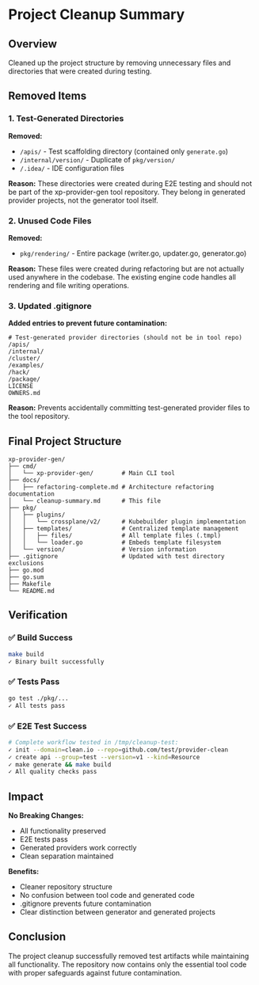 # Project Cleanup Summary

## Overview

Cleaned up the project structure by removing unnecessary files and directories that were created during testing.

## Removed Items

### 1. Test-Generated Directories
**Removed:**
- `/apis/` - Test scaffolding directory (contained only `generate.go`)
- `/internal/version/` - Duplicate of `pkg/version/`
- `/.idea/` - IDE configuration files

**Reason:** These directories were created during E2E testing and should not be part of the xp-provider-gen tool repository. They belong in generated provider projects, not the generator tool itself.

### 2. Unused Code Files
**Removed:**
- `pkg/rendering/` - Entire package (writer.go, updater.go, generator.go)

**Reason:** These files were created during refactoring but are not actually used anywhere in the codebase. The existing engine code handles all rendering and file writing operations.

### 3. Updated .gitignore

**Added entries to prevent future contamination:**
```gitignore
# Test-generated provider directories (should not be in tool repo)
/apis/
/internal/
/cluster/
/examples/
/hack/
/package/
LICENSE
OWNERS.md
```

**Reason:** Prevents accidentally committing test-generated provider files to the tool repository.

## Final Project Structure

```
xp-provider-gen/
├── cmd/
│   └── xp-provider-gen/        # Main CLI tool
├── docs/
│   ├── refactoring-complete.md # Architecture refactoring documentation
│   └── cleanup-summary.md      # This file
├── pkg/
│   ├── plugins/
│   │   └── crossplane/v2/      # Kubebuilder plugin implementation
│   ├── templates/              # Centralized template management
│   │   ├── files/              # All template files (.tmpl)
│   │   └── loader.go           # Embeds template filesystem
│   └── version/                # Version information
├── .gitignore                  # Updated with test directory exclusions
├── go.mod
├── go.sum
├── Makefile
└── README.md
```

## Verification

### ✅ Build Success
```bash
make build
✓ Binary built successfully
```

### ✅ Tests Pass
```bash
go test ./pkg/...
✓ All tests pass
```

### ✅ E2E Test Success
```bash
# Complete workflow tested in /tmp/cleanup-test:
✓ init --domain=clean.io --repo=github.com/test/provider-clean
✓ create api --group=test --version=v1 --kind=Resource
✓ make generate && make build
✓ All quality checks pass
```

## Impact

**No Breaking Changes:**
- All functionality preserved
- E2E tests pass
- Generated providers work correctly
- Clean separation maintained

**Benefits:**
- Cleaner repository structure
- No confusion between tool code and generated code
- .gitignore prevents future contamination
- Clear distinction between generator and generated projects

## Conclusion

The project cleanup successfully removed test artifacts while maintaining all functionality. The repository now contains only the essential tool code with proper safeguards against future contamination.